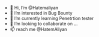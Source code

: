 - 👋 Hi, I’m @Hatemaliyan
- 👀 I’m interested in Bug Bounty
- 🌱 I’m currently learning Penetrtion tester
- 💞️ I’m looking to collaborate on ...
- 📫 reach me @HatemAliyan

<!---
Hatemaliyan/Hatemaliyan is a ✨ special ✨ repository because its `README.md` (this file) appears on your GitHub profile.
You can click the Preview link to take a look at your changes.
--->
